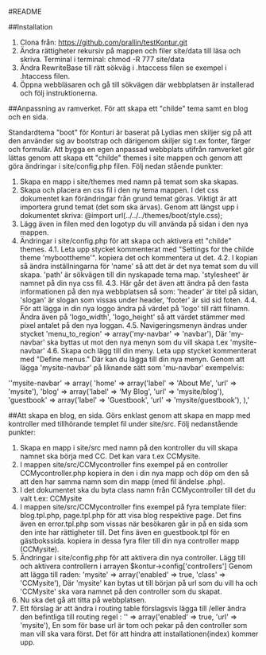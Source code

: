 #README

##Installation
1. Clona från: https://github.com/prallin/testKontur.git
2. Ändra rättigheter rekursiv på mappen och filer site/data till läsa och skriva. Terminal i terminal: chmod -R 777 site/data
3. Ändra RewriteBase till rätt sökväg i .htaccess filen se exempel i .htaccess filen.
4. Öppna webbläsaren och gå till sökvägen där webbplatsen är installerad och följ instruktionerna.


##Anpassning av ramverket.
För att skapa ett "childe" tema samt en blog och en sida.

Standardtema "boot" för Konturi är baserat på Lydias men skiljer sig på att den använder sig av bootstrap och därigenom skiljer sig t.ex  fonter, färger och formulär. 
Att bygga en egen anpassad webbplats utifrån ramverket gör lättas genom att skapa ett "childe" themes i site mappen och genom att göra ändringar i site/config.php filen. Följ nedan stående punkter:

1. Skapa en mapp i site/themes med namn på temat som ska skapas.
2. Skapa och placera en css fil i den ny tema mappen.  I det css dokumentet kan förändringar från grund temat göras.  Viktigt är att importera grund temat (det som ska ärvas). Genom att längst upp i dokumentet skriva: @import url(../../../themes/boot/style.css);
3. Lägg även in filen med den logotyp du vill använda på sidan i den nya mappen. 
4. Ändringar i site/config.php för att skapa och aktivera ett "childe" themes.
4.1. Leta upp stycket kommenterat med "Settings for the childe theme 'myboottheme'". kopiera det och kommentera ut det.
4.2. I kopian så ändra inställningarna för 'name' så att det är det nya temat som du vill skapa. 'path' är sökvägen till din nyskapade tema map. 'stylesheet' är namnet på din nya css fil.
4.3. Här går det även att ändra på den fasta informationen på den nya webbplatsen så som:  'header' är titel på sidan, 'slogan' är slogan som vissas under header, 'footer' är sid sid foten.
4.4. För att lägga in din nya loggo ändra på värdet på 'logo' till rätt filnamn. Ändra även på 'logo_width', 'logo_height' så att värdet stämmer med pixel antalet på den nya loggan.
4.5. Navigeringsmenyn ändras under stycket 'menu_to_region' => array('my-navbar' => 'navbar'), Där 'my-navbar' ska byttas ut mot den nya menyn som du vill skapa t.ex 'mysite-navbar'
4.6. Skapa och lägg till din meny. Leta upp stycket  kommenterat med "Define menus." Där kan du lägga till din nya menyn.  Genom att lägga 'mysite-navbar' på liknande sätt som 'mu-navbar' exempelvis:

''mysite-navbar' => array(
        'home' => array('label' => 'About Me', 'url' => 'mysite'),
        'blog' => array('label' => 'My Blog', 'url' => 'mysite/blog'),
        'guestbook' => array('label' => 'Guestbook', 'url' => 'mysite/guestbook'),
    ),'

##Att skapa en blog, en sida.
Görs enklast genom att skapa en mapp med kontroller med tillhörande templet fil under site/src. Följ nedanstående punkter:

1. Skapa en mapp i site/src med namn på den kontroller du vill skapa namnet ska börja med CC. Det kan vara t.ex CCMysite.
2. I mappen site/src/CCMycontroller fins exempel på en controller CCMycontroller.php kopiera in den i din nya mapp och döp om den så att den har samma namn som din mapp (med fil ändelse .php).
3. I det dokumentet ska du byta class namn från CCMycontroller till det du valt t.ex: CCMysite
4. I mappen site/src/CCMycontroller fins exempel på fyra template filer:  blog.tpl.php,  page.tpl.php för att visa blog respektive page. Det fins även en error.tpl.php som vissas när besökaren går in på en sida som den inte har rättigheter till. Det fins även en guestbook.tpl för en gästbokssida. kopiera in dessa fyra filer  till din nya controller mapp (CCMysite).
5. Ändringar i site/config.php för att aktivera din nya controller.  Lägg till och aktivera controllern i arrayen $kontur->config['controllers']  Genom att lägga till raden: 'mysite' => array('enabled' => true, 'class' => 'CCMysite'), Där 'mysite' kan bytas ut till början på url som du vill ha och 'CCMysite' ska vara namnet på den controller som du skapat.
6. Nu ska det gå att titta på webbplatsen.
7. Ett förslag är att ändra i routing table förslagsvis lägga till /eller ändra den befintliga till routing regel  : '' => array('enabled' => true, 'url' => 'mysite'),  En som för base url  är tom och pekar på den controller som man vill ska vara först. Det för att hindra att installationen(index) kommer upp.
